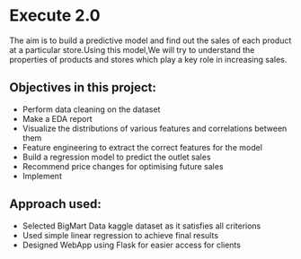 # Execute 2.0

The aim is to build a predictive model and find out the sales of each product at a particular store.Using this model,We will try to understand the properties of products and stores which play a key role in increasing sales.

## Objectives in this project:
- Perform data cleaning on the dataset
- Make a EDA report 
- Visualize the distributions of various features and correlations between them
- Feature engineering to extract the correct features for the model
- Build a regression model to predict the outlet sales
- Recommend price changes for optimising future sales
- Implement 

## Approach used:
- Selected BigMart Data kaggle dataset as it satisfies all criterions
- Used simple linear regression to achieve final results
- Designed WebApp using Flask for easier access for clients
